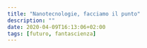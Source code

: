 ```yaml
---
title: "Nanotecnologie, facciamo il punto"
description: ""
date: 2020-04-09T16:13:06+02:00
tags: [futuro, fantascienza]
---
```


